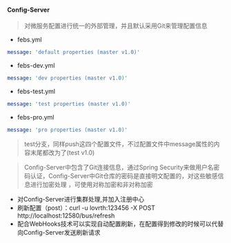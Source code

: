 #### Config-Server
> 对微服务配置进行统一的外部管理，并且默认采用Git来管理配置信息
- febs.yml
```yaml
message: 'default properties (master v1.0)'
```
- febs-dev.yml
```yaml
message: 'dev properties (master v1.0)'
```
- febs-test.yml
```yaml
message: 'test properties (master v1.0)'
```
- febs-pro.yml
```yaml
message: 'pro properties (master v1.0)'
```

> test分支，同样push这四个配置文件，不过配置文件中message属性的内容末尾都改为了(test v1.0)

> Config-Server中包含了Git连接信息，通过Spring Security来做用户名密码认证，Config-Server中Git仓库的密码是直接明文配置的，对这些敏感信息进行加密处理
，可使用对称加密和非对称加密

- 对Config-Server进行集群处理,并加入注册中心
- 刷新配置（post）：curl -u lovrth:123456 -X POST http://localhost:12580/bus/refresh
- 配合WebHooks技术可以实现自动配置刷新，在配置得到修改的时候可以代替向Config-Server发送刷新请求



